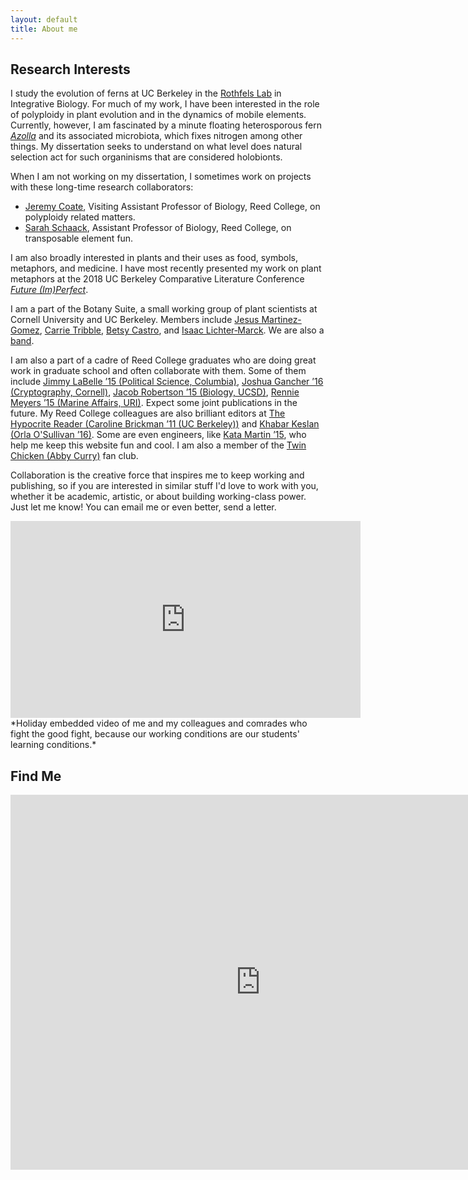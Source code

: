 ```yaml
---
layout: default
title: About me
---
```

## Research Interests

I study the evolution of ferns at UC Berkeley in the [Rothfels Lab](https://rothfelslab.berkeley.edu/) in Integrative Biology. For much of my work, I have been interested in the role of polyploidy in plant evolution and in the dynamics of mobile elements. Currently, however, I am fascinated by a minute floating heterosporous fern [*Azolla*](https://btiscience.org/explore-bti/news/post/fern-tastic-genomes-in-nature-plants/) and its associated microbiota, which fixes nitrogen among other things. My dissertation seeks to understand on what level does natural selection act for such organinisms that are considered holobionts.

When I am not working on my dissertation, I sometimes work on projects with these long-time research collaborators:
- [Jeremy Coate](https://sites.google.com/site/coatejeremy/), Visiting Assistant Professor of Biology, Reed College, on polyploidy related matters.
- [Sarah Schaack](https://sites.google.com/site/schaackwork/), Assistant Professor of Biology, Reed College, on transposable element fun. 

I am also broadly interested in plants and their uses as food, symbols, metaphors, and medicine.
I have most recently presented my work on plant metaphors at the 2018 UC Berkeley Comparative Literature Conference [*Future (Im)Perfect*](https://futureimperfectconf.wordpress.com/).

I am a part of the Botany Suite, a small working group of plant scientists at Cornell University and UC Berkeley. Members include [Jesus Martinez-Gomez](https://jesusthebotanist.github.io/), [Carrie Tribble](https://carrietribble.weebly.com/), [Betsy Castro](http://betsabecastro.com/), and [Isaac Lichter‐Marck](https://www.researchgate.net/profile/Isaac_Lichter-Marck). We are also a [band](https://botanysuite.bandcamp.com/releases).

I am also a part of a cadre of Reed College graduates who are doing great work in graduate school and often collaborate with them. Some of them include [Jimmy LaBelle ’15 (Political Science, Columbia)](https://polisci.columbia.edu/content/james-william-labelle), [Joshua Gancher ’16 (Cryptography, Cornell)](https://www.initc3.org/people.html), [Jacob Robertson ’15 (Biology, UCSD)](https://www.researchgate.net/profile/Jacob_Robertson3), [Rennie Meyers ’15 (Marine Affairs, URI)](https://builtfromcrookedtimber.com/about/hello/). Expect some joint publications in the future. My Reed College colleagues are also brilliant editors at [The Hypocrite Reader (Caroline Brickman ’11 (UC Berkeley))](http://hypocritereader.com/) and [Khabar Keslan (Orla O'Sullivan ’16)](https://www.khabarkeslan.com/). Some are even engineers, like [Kata Martin ’15](https://katamartin.com/), who help me keep this website fun and cool. I am also a member of the [Twin Chicken (Abby Curry)](http://jamescurryiv.com/) fan club.

Collaboration is the creative force that inspires me to keep working and publishing, so if you are interested in similar stuff I'd love to work with you, whether it be academic, artistic, or about building working-class power. Just let me know! You can email me or even better, send a letter. 

<iframe width="560" height="315" src="https://www.youtube.com/embed/8wsjlsghPH8" frameborder="0" allow="accelerometer; autoplay; encrypted-media; gyroscope; picture-in-picture" allowfullscreen></iframe>
*Holiday embedded video of me and my colleagues and comrades who fight the good fight, because our working conditions are our students' learning conditions.*

## Find Me
<iframe src="
https://calendar.google.com/calendar/embed?src=michael_song%40berkeley.edu&ctz=America/Los_Angeles
" style="border: 0" width="800" height="600" frameborder="0" scrolling="no"></iframe>
